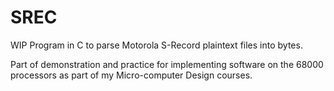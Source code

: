 # SREC #

WIP Program in C to parse Motorola S-Record plaintext files into bytes.

Part of demonstration and practice for implementing software on the 68000 processors
as part of my Micro-computer Design courses.
